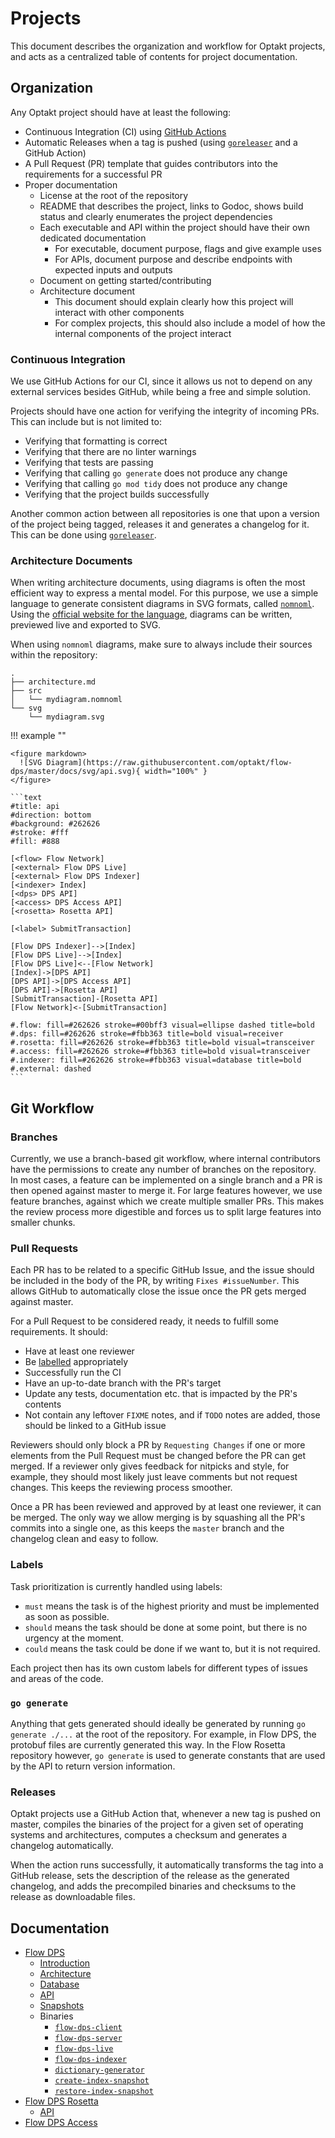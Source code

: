 # Projects

This document describes the organization and workflow for Optakt projects, and acts as a centralized table of contents for project documentation.

## Organization

Any Optakt project should have at least the following:

* Continuous Integration (CI) using [GitHub Actions](https://github.com/features/actions)
* Automatic Releases when a tag is pushed (using [`goreleaser`](https://github.com/goreleaser/goreleaser) and a GitHub Action)
* A Pull Request (PR) template that guides contributors into the requirements for a successful PR
* Proper documentation
    * License at the root of the repository
    * README that describes the project, links to Godoc, shows build status and clearly enumerates the project dependencies
    * Each executable and API within the project should have their own dedicated documentation
        * For executable, document purpose, flags and give example uses
        * For APIs, document purpose and describe endpoints with expected inputs and outputs
    * Document on getting started/contributing
    * Architecture document
        * This document should explain clearly how this project will interact with other components
        * For complex projects, this should also include a model of how the internal components of the project interact

### Continuous Integration

We use GitHub Actions for our CI, since it allows us not to depend on any external services besides GitHub, while being a free and simple solution.

Projects should have one action for verifying the integrity of incoming PRs. This can include but is not limited to:

* Verifying that formatting is correct
* Verifying that there are no linter warnings
* Verifying that tests are passing
* Verifying that calling `go generate` does not produce any change
* Verifying that calling `go mod tidy` does not produce any change
* Verifying that the project builds successfully

Another common action between all repositories is one that upon a version of the project being tagged, releases it and generates a changelog for it.
This can be done using [`goreleaser`](https://github.com/goreleaser/goreleaser).

### Architecture Documents

When writing architecture documents, using diagrams is often the most efficient way to express a mental model.
For this purpose, we use a simple language to generate consistent diagrams in SVG formats, called [`nomnoml`](https://nomnoml.com/).
Using the [official website for the language](https://nomnoml.com/), diagrams can be written, previewed live and exported to SVG.

When using `nomnoml` diagrams, make sure to always include their sources within the repository:

```text
.
├── architecture.md
├── src
│   └── mydiagram.nomnoml
└── svg
    └── mydiagram.svg
```

!!! example ""

    <figure markdown>
      ![SVG Diagram](https://raw.githubusercontent.com/optakt/flow-dps/master/docs/svg/api.svg){ width="100%" }
    </figure>

    ```text
    #title: api
    #direction: bottom
    #background: #262626
    #stroke: #fff
    #fill: #888
  
    [<flow> Flow Network]
    [<external> Flow DPS Live]
    [<external> Flow DPS Indexer]
    [<indexer> Index]
    [<dps> DPS API]
    [<access> DPS Access API]
    [<rosetta> Rosetta API]

    [<label> SubmitTransaction]

    [Flow DPS Indexer]-->[Index]
    [Flow DPS Live]-->[Index]
    [Flow DPS Live]<--[Flow Network]
    [Index]->[DPS API]
    [DPS API]->[DPS Access API]
    [DPS API]->[Rosetta API]
    [SubmitTransaction]-[Rosetta API]
    [Flow Network]<-[SubmitTransaction]

    #.flow: fill=#262626 stroke=#00bff3 visual=ellipse dashed title=bold
    #.dps: fill=#262626 stroke=#fbb363 title=bold visual=receiver
    #.rosetta: fill=#262626 stroke=#fbb363 title=bold visual=transceiver
    #.access: fill=#262626 stroke=#fbb363 title=bold visual=transceiver
    #.indexer: fill=#262626 stroke=#fbb363 visual=database title=bold
    #.external: dashed
    ```

## Git Workflow

### Branches

Currently, we use a branch-based git workflow, where internal contributors have the permissions to create any number of branches on the repository. In most cases, a feature can be implemented on a single branch and a PR is then opened against master to merge it. For large features however, we use feature branches, against which we create multiple smaller PRs. This makes the review process more digestible and forces us to split large features into smaller chunks.

### Pull Requests

Each PR has to be related to a specific GitHub Issue, and the issue should be included in the body of the PR, by writing `Fixes #issueNumber`. This allows GitHub to automatically close the issue once the PR gets merged against master.

For a Pull Request to be considered ready, it needs to fulfill some requirements. It should:

* Have at least one reviewer
* Be [labelled](#labels) appropriately
* Successfully run the CI
* Have an up-to-date branch with the PR's target
* Update any tests, documentation etc. that is impacted by the PR's contents
* Not contain any leftover `FIXME` notes, and if `TODO` notes are added, those should be linked to a GitHub issue

Reviewers should only block a PR by `Requesting Changes` if one or more elements from the Pull Request must be changed before the PR can get merged. If a reviewer only gives feedback for nitpicks and style, for example, they should most likely just leave comments but not request changes. This keeps the reviewing process smoother.

Once a PR has been reviewed and approved by at least one reviewer, it can be merged. The only way we allow merging is by squashing all the PR's commits into a single one, as this keeps the `master` branch and the changelog clean and easy to follow.

### Labels

Task prioritization is currently handled using labels:

* `must` means the task is of the highest priority and must be implemented as soon as possible.
* `should` means the task should be done at some point, but there is no urgency at the moment.
* `could` means the task could be done if we want to, but it is not required.

Each project then has its own custom labels for different types of issues and areas of the code.

### `go generate`

Anything that gets generated should ideally be generated by running `go generate ./...` at the root of the repository. For example, in Flow DPS, the protobuf files are currently generated this way. In the Flow Rosetta repository however, `go generate` is used to generate constants that are used by the API to return version information.

### Releases

Optakt projects use a GitHub Action that, whenever a new tag is pushed on master, compiles the binaries of the project for a given set of operating systems and architectures, computes a checksum and generates a changelog automatically.

When the action runs successfully, it automatically transforms the tag into a GitHub release, sets the description of the release as the generated changelog, and adds the precompiled binaries and checksums to the release as downloadable files.

## Documentation

* [Flow DPS](https://github.com/optakt/flow-dps)
    * [Introduction](https://github.com/optakt/flow-dps/blob/master/docs/introduction.md)
    * [Architecture](https://github.com/optakt/flow-dps/blob/master/docs/architecture.md)
    * [Database](https://github.com/optakt/flow-dps/blob/master/docs/database.md)
    * [API](https://github.com/optakt/flow-dps/blob/master/docs/dps-api.md)
    * [Snapshots](https://github.com/optakt/flow-dps/blob/master/docs/snapshots.md)
    * Binaries
        * [`flow-dps-client`](https://github.com/optakt/flow-dps/blob/master/cmd/flow-dps-client/README.md)
        * [`flow-dps-server`](https://github.com/optakt/flow-dps/blob/master/cmd/flow-dps-server/README.md)
        * [`flow-dps-live`](https://github.com/optakt/flow-dps/blob/master/cmd/flow-dps-live/README.md)
        * [`flow-dps-indexer`](https://github.com/optakt/flow-dps/blob/master/cmd/flow-dps-indexer/README.md)
        * [`dictionary-generator`](https://github.com/optakt/flow-dps/blob/master/cmd/dictionary-generator/README.md)
        * [`create-index-snapshot`](https://github.com/optakt/flow-dps/blob/master/cmd/create-index-snapshot/README.md)
        * [`restore-index-snapshot`](https://github.com/optakt/flow-dps/blob/master/cmd/restore-index-snapshot/README.md)
* [Flow DPS Rosetta](https://github.com/optakt/flow-dps-rosetta)
    * [API](https://github.com/optakt/flow-dps-rosetta/blob/master/docs/rosetta-api.md)
* [Flow DPS Access](https://github.com/optakt/flow-dps-access)
